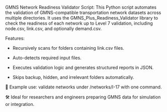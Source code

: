 GMNS Network Readiness Validator Script:
This Python script automates the validation of GMNS-compatible transportation network datasets across multiple directories. It uses the GMNS_Plus_Readiness_Validator library to check the readiness of each network up to Level 7 validation, including node.csv, link.csv, and optionally demand.csv.

Features:

- Recursively scans for folders containing link.csv files.

- Auto-detects required input files.

- Executes validation logic and generates structured reports in JSON.

- Skips backup, hidden, and irrelevant folders automatically.

📁 Example use: validate networks under /networks/I-17 with one command.

🛠️ Ideal for researchers and engineers preparing GMNS data for simulation or integration.
